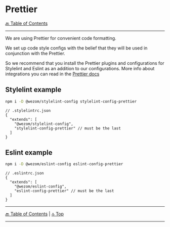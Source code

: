 # Prettier

[🔙 Table of Contents](../index.md)

---

We are using Prettier for convenient code formatting.

We set up code style configs with the belief that they will be used in conjunction with the Prettier.

So we recommend that you install the Prettier plugins and configurations for Stylelint and Eslint as an addition to our configurations. More info about integrations you can read in the [Prettier docs](https://prettier.io/docs/en/integrating-with-linters.html)

## Stylelint example

```bash
npm i -D @wezom/stylelint-config stylelint-config-prettier
```

```json5
// .stylelintrc.json
{
  "extends": [
    "@wezom/stylelint-config", 
    "stylelint-config-prettier" // must be the last
  ]
}
```

## Eslint example

```bash
npm i -D @wezom/eslint-config eslint-config-prettier
```

```json5
// .eslintrc.json
{
  "extends": [
    "@wezom/eslint-config", 
    "eslint-config-prettier" // must be the last
  ]
}
```

--- 

[🔙 Table of Contents](../index.md) | [🔝 Top](#markdown-header-)

---
